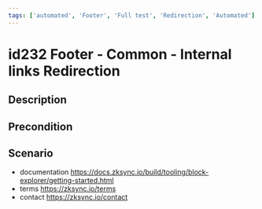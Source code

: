 ```yaml
---
tags: ['automated', 'Footer', 'Full test', 'Redirection', 'Automated']
---
```


# id232 Footer - Common - Internal links Redirection

## Description


## Precondition


## Scenario
- documentation https://docs.zksync.io/build/tooling/block-explorer/getting-started.html
- terms https://zksync.io/terms
- contact https://zksync.io/contact

